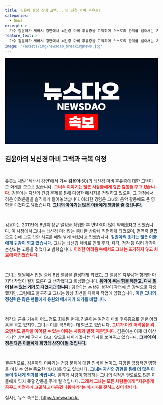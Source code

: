 ```yaml
---
title: 김윤아 발성 장애 고백... 뇌 신경 마비 후유증!
categories:
  - News
excerpt: >
  가수 김윤아가 세바시 강연에서 뇌신경 마비 후유증을 고백하며 스스로의 한계를 넘어서는 치열한 삶을 이야기했다. 그녀의 감동적인 회고가 많은 이들에게 깊은 울림을 줄 것이다.
feature_text: >
  가수 김윤아가 세바시 강연에서 뇌신경 마비 후유증을 고백하며 스스로의 한계를 넘어서는 치열한 삶을 이야기했다. 그녀의 감동적인 회고가 많은 이들에게 깊은 울림을 줄 것이다.
image: '/assets/img/newsdao_breakingnews.jpg'
---
```


<p><img src="/assets/img/newsdao_breakingnews.jpg" alt="flaretime 속보" /></p>

<h2 data-ke-size="size26">김윤아의 뇌신경 마비 고백과 극복 여정</h2>

<p data-ke-size="size16">&nbsp;</p>

<p>유튜브 채널 '세바시 강연'에서 가수 <b>김윤아</b>(50)의 뇌신경 마비 후유증에 대한 고백이 큰 화제를 모으고 있습니다. <b><span style="color: #ee2323;">그녀의 이야기는 많은 사람들에게 깊은 감동을 주고 있습니다.</span></b> 김윤아는 자신의 건강 문제를 통해 다양한 메시지를 전달하고 있으며, 그 과정에서 겪은 어려움들을 솔직하게 털어놓았습니다. 이러한 경험은 그녀의 음악 활동에도 큰 영향을 미쳤다고 밝혔습니다. <b><span style="background-color: #21538527;">그녀의 이야기는 많은 이들에게 영감을 줄 것입니다.</span></b> </p>

<p data-ke-size="size16">&nbsp;</p>

<p>김윤아는 2011년에 8번째 정규 앨범을 작업한 후 면역력이 많이 약해졌다고 전했습니다. 이 시점에서 그녀는 뇌신경 마비라는 중대한 상황에 직면하게 되었으며, 면역력 결핍으로 인해 그로 인한 치료를 매달 받게 되었다고 전했습니다. <b><span style="color: #1a5490;">김윤아의 용기는 많은 이들에게 귀감이 되고 있습니다.</span></b> 그녀는 뇌신경 마비로 인해 후각, 미각, 청각 등 여러 감각이 손상되는 고통을 겪었다고 밝혔습니다. <b><span style="color: #ee2323;">이러한 어려움 속에서도 그녀는 포기하지 않고 치료에 매진했습니다.</span></b></p>

<p data-ke-size="size16">&nbsp;</p>

<p>그녀는 병원에서 입원 중에 8집 앨범을 완성하게 되었고, 그 앨범은 자우림과 함께한 마지막 작업이 될지 모른다고 생각했다고 회상했습니다. <b><span style="background-color: #21538527;">음악이 주는 힘을 깨닫고, 다시 일어설 수 있는 계기도 되었다고 합니다.</span></b> 김윤아는 손상된 청각이 작업에 큰 장벽으로 작용했지만, 그럼에도 불구하고 그녀는 항상 최선을 다하며 작업에 임했습니다. <b><span style="color: #1a5490;">이런 그녀의 정신력은 많은 팬들에게 응원의 메시지가 되기를 바랍니다.</span></b></p>

<p data-ke-size="size16">&nbsp;</p>

<p>청각과 근육 기능이 어느 정도 회복된 현재, 김윤아는 여전히 마비 후유증으로 인한 어려움을 겪고 있지만, 그녀는 이를 극복하는 데 힘쓰고 있습니다. <b><span style="color: #ee2323;">그녀가 이런 어려움을 겪으면서도 음악을 이어갈 수 있는 이유는 사랑과 열정 덕분입니다.</span></b> 김윤아는 이제 더 이상 과거의 상처에 갇히지 않고, 앞으로 나아가겠다는 의지를 보여주고 있습니다. <b><span style="background-color: #21538527;">그녀의 여정은 많은 이들에게 희망의 상징이 될 것입니다.</span></b></p>

<p data-ke-size="size16">&nbsp;</p>

<p>결론적으로, 김윤아의 이야기는 건강 문제에 대한 인식을 높이고, 다양한 긍정적인 영향을 미칠 수 있는 중요한 메시지를 담고 있습니다. <b><span style="color: #1a5490;">그녀는 자신의 경험을 통해 더 많은 이들이 힘내게 되기를 바랍니다.</span></b> 음악과 사랑이 함께하는 그녀의 여정은 앞으로도 많은 이들에게 잊지 못할 감동을 주게 될 것입니다. <b><span style="color: #ee2323;">그래서 그녀는 모든 사람들에게 "자유롭게 꿈꾸고 치열하게 고민하고 마음껏 사랑하라"는 메시지를 전하고 싶어 합니다.</span></b></p>
실시간 뉴스 속보는, <a href="https://newsdao.kr" rel="dofollow">https://newsdao.kr</a>


